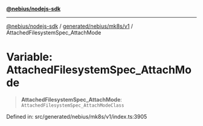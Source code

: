 [**@nebius/nodejs-sdk**](../../../../../README.md)

***

[@nebius/nodejs-sdk](../../../../../README.md) / [generated/nebius/mk8s/v1](../README.md) / AttachedFilesystemSpec\_AttachMode

# Variable: AttachedFilesystemSpec\_AttachMode

> **AttachedFilesystemSpec\_AttachMode**: `AttachedFilesystemSpec_AttachModeClass`

Defined in: src/generated/nebius/mk8s/v1/index.ts:3905
